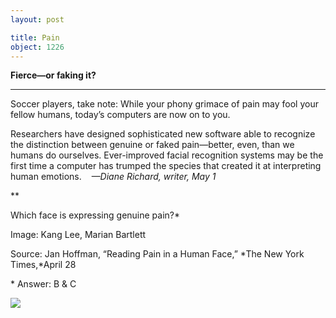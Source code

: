 ```yaml
---
layout: post

title: Pain
object: 1226
---
```

**Fierce—or faking it?**

****

Soccer players, take note: While your phony grimace of pain may fool your fellow humans, today’s computers are now on to you.

Researchers have designed sophisticated new software able to recognize the distinction between genuine or faked pain—better, even, than we humans do ourselves. Ever-improved facial recognition systems may be the first time a computer has trumped the species that created it at interpreting human emotions. 
   *—Diane Richard, writer, May 1*

**

Which face is expressing genuine pain?\*

Image: Kang Lee, Marian Bartlett

Source: Jan Hoffman, “Reading Pain in a Human Face,” *The New York Times,*April 28

\* Answer: B & C



![]({{siteurl.base}}/images/14-05-01_52.14_PainEDIT-1.jpeg)

